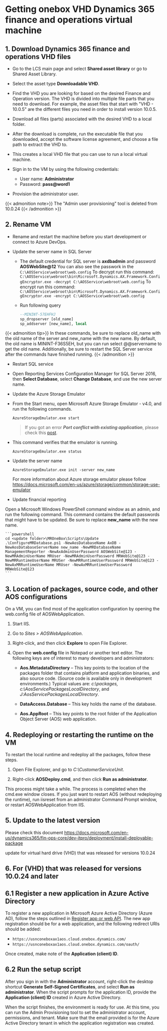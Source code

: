 # Getting onebox VHD Dynamics 365 finance and operations virtual machine


## 1. Download Dynamics 365 finance and operations VHD files

* Go to the LCS main page and select **Shared asset library** or go to Shared Asset Library.

* Select the asset type **Downloadable VHD**.

* Find the VHD you are looking for based on the desired Finance and Operation version. The VHD is divided into multiple file parts that you need to download. For example, the asset files that start with "VHD - 10.0.5" are the different files you need in order to install version 10.0.5.

* Download all files (parts) associated with the desired VHD to a local folder.

* After the download is complete, run the executable file that you downloaded, accept the software license agreement, and choose a file path to extract the VHD to.

* This creates a local VHD file that you can use to run a local virtual machine.

* Sign in to the VM by using the following credentials:

  * User name: **Administrator**
  * Password: **pass@word1**

* Provision the administrator user.

{{< admonition note>}}
   The "Admin user provisioning" tool is deleted from 10.0.24
{{< /admonition >}}

## 2. Rename VM

* Rename and restart the machine before you start development or connect to Azure DevOps.
* Update the server name in SQL Server

  * The default credential for SQL server is **axdbadmin** and password **AOSWebSite@12**
  You can also see the passwork in the `C:\AOSService\webroot\web.config`
  To decrypt run this command:
  `C:\AOSService\webroot\bin\Microsoft.Dynamics.AX.Framework.ConfigEncryptor.exe -decrypt C:\AOSService\webroot\web.config`
  To encrypt run this command:
  `C:\AOSService\webroot\bin\Microsoft.Dynamics.AX.Framework.ConfigEncryptor.exe -encrypt C:\AOSService\webroot\web.config`

  * Run following query

    ```sql
    --MININT-57EHFHJ
    sp_dropserver [old_name]
    sp_addserver [new_name], local
    ```
{{< admonition tip>}}
  In these commands, be sure to replace old_name with the old name of the server and new_name with the new name. By default, the old name is MININT-F36S5EH, but you can run select @@servername to get the old name. Additionally, be sure to restart the SQL Server service after the commands have finished running.
{{< /admonition >}}

  * Restart SQL service

  * Open Reporting Services Configuration Manager for SQL Server 2016, then **Select Database**, select **Change Database**, and use the new server name.
    
  * Update the Azure Storage Emulator

  * From the Start menu, open Microsoft Azure Storage Emulator - v4.0, and run the following commands.

    ```AzureStorageEmulator.exe start```

    > If you got an error **_Port conflict with existing application_**, please check this [post](../2020-04-05-azure-storage-emulator-port-conflict-with-existing-application/).

  * This command verifies that the emulator is running.

    ```AzureStorageEmulator.exe status```

  * Update the server name

    ```AzureStorageEmulator.exe init -server new_name```

    For more information about Azure storage emulator please follow <https://docs.microsoft.com/en-us/azure/storage/common/storage-use-emulator>

  * Update financial reporting

  Open a Microsoft Windows PowerShell command window as an admin, and run the following command. This command contains the default passwords that might have to be updated. Be sure to replace **new_name** with the new name.

    ```powershell
    cd <update folder>\MROneBox\Scripts\Update
    .\ConfigureMRDatabase.ps1 -NewAosDatabaseName AxDB -NewAosDatabaseServerName new_name -NewMRDatabaseName ManagementReporter -NewAxAdminUserPassword AOSWebSite@123 -NewMRAdminUserName MRUser -NewMRAdminUserPassword MRWebSite@123 -NewMRRuntimeUserName MRUSer -NewMRRuntimeUserPassword MRWebSite@123 -NewAxMRRuntimeUserName MRUser -NewAxMRRuntimeUserPassword MRWebSite@123
    ```

## 3. Location of packages, source code, and other AOS configurations

On a VM, you can find most of the application configuration by opening the web.config file of AOSWebApplication.

1. Start IIS.

2. Go to _Sites > AOSWebApplication_.

3. Right-click, and then click **Explore** to open File Explorer.

4. Open the **web.config** file in Notepad or another text editor. The following keys are of interest to many developers and administrators:

    * **Aos.MetadataDirectory** – This key points to the location of the packages folder that contains platform and application binaries, and also source code. (Source code is available only in development environments.) Typical values are: _c:\packages, c:\AosServicePackagesLocalDirectory_, and _J:AosServicePackagesLocalDirectory_.

    * **DataAccess.Database** – This key holds the name of the database.

    * **Aos.AppRoot** – This key points to the root folder of the Application Object Server (AOS) web application.

## 4. Redeploying or restarting the runtime on the VM

To restart the local runtime and redeploy all the packages, follow these steps.

1. Open File Explorer, and go to _C:\CustomerServiceUnit_.

2. Right-click **AOSDeploy.cmd**, and then click **Run as administrator**.

This process might take a while. The process is completed when the cmd.exe window closes. If you just want to restart AOS (without redeploying the runtime), run iisreset from an administrator Command Prompt window, or restart AOSWebApplication from IIS.

## 5. Update to the latest version

Please check this document
<https://docs.microsoft.com/en-us/dynamics365/fin-ops-core/dev-itpro/deployment/install-deployable-package>

update for virtual hard drive (VHD) that was released for versions 10.0.24

## 6. For (VHD) that was released for versions 10.0.24 and later

## 6.1 Register a new application in Azure Active Directory

To register a new application in Microsoft Azure Active Directory (Azure AD), follow the steps outlined in [Register app or web API](https://docs.microsoft.com/en-us/azure/active-directory/develop/quickstart-register-app). The new app registration should be for a web application, and the following redirect URIs should be added:

-   `https://usnconeboxax1aos.cloud.onebox.dynamics.com/`
-   `https://usnconeboxax1aos.cloud.onebox.dynamics.com/oauth/`

Once created, make note of the **Application (client) ID**.

## 6.2 Run the setup script

After you sign in with the **Administrator** account, right-click the desktop shortcut **Generate Self-Signed Certificates**, and select **Run as administrator**. When the script prompts for the application ID, provide the **Application (client) ID** created in Azure Active Directory.

When the script finishes, the environment is ready for use. At this time, you can run the Admin Provisioning tool to set the administrator account, permissions, and tenant. Make sure that the email provided is for the Azure Active Directory tenant in which the application registration was created.

